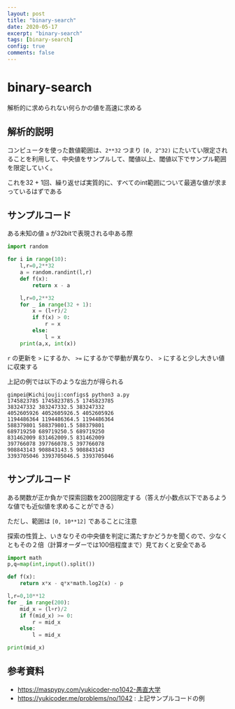 ```yaml
---
layout: post
title: "binary-search"
date: 2020-05-17
excerpt: "binary-search"
tags: [binary-search]
config: true
comments: false
---
```


# binary-search

解析的に求められない何らかの値を高速に求める

## 解析的説明
コンピュータを使った数値範囲は、`2**32` つまり `[0, 2^32)` にたいてい限定されることを利用して、中央値をサンプルして、閾値以上、閾値以下でサンプル範囲を限定していく。  

これを32 + 1回、繰り返せば実質的に、すべてのint範囲について最適な値が求まっているはずである

## サンプルコード
ある未知の値 `a` が32bitで表現される中ある際  

```python
import random

for i in range(10):
    l,r=0,2**32
    a = random.randint(l,r)
    def f(x):
        return x - a

    l,r=0,2**32
    for _ in range(32 + 1):
        x = (l+r)/2
        if f(x) > 0:
            r = x
        else:
            l = x
    print(a,x, int(x))
```
`r` の更新を `>` にするか、 `>=` にするかで挙動が異なり、 `>` にすると少し大きい値に収束する  

上記の例では以下のような出力が得られる  

```console
gimpei@Kichijouji:configs$ python3 a.py
1745823785 1745823785.5 1745823785
383247332 383247332.5 383247332
4052605926 4052605926.5 4052605926
1194486364 1194486364.5 1194486364
588379801 588379801.5 588379801
689719250 689719250.5 689719250
831462009 831462009.5 831462009
397766078 397766078.5 397766078
908843143 908843143.5 908843143
3393705046 3393705046.5 3393705046
```

## サンプルコード
ある関数が正か負かで探索回数を200回限定する（答えが小数点以下であるような値でも近似値を求めることができる） 

ただし、範囲は `[0, 10**12]` であることに注意

探索の性質上、いきなりその中央値を判定に満たすかどうかを聞くので、少なくともその２倍（計算オーダーでは100倍程度まで）見ておくと安全である

```python
import math
p,q=map(int,input().split())

def f(x):
    return x*x - q*x*math.log2(x) - p

l,r=0,10**12
for _ in range(200):
    mid_x = (l+r)/2
    if f(mid_x) >= 0:
        r = mid_x
    else:
        l = mid_x

print(mid_x)
```


## 参考資料
 - https://maspypy.com/yukicoder-no1042-愚直大学
 - https://yukicoder.me/problems/no/1042 : 上記サンプルコードの例




